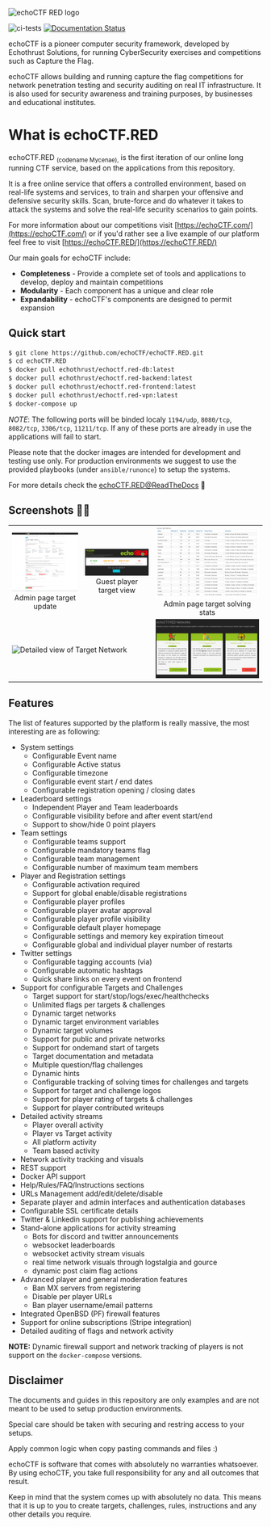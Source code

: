![echoCTF RED logo](https://echoctf.red/images/logo-red-small.png)

![ci-tests](https://github.com/echoCTF/echoCTF.RED/workflows/ci-tests/badge.svg)
[![Documentation Status](https://readthedocs.org/projects/echoctfred/badge/?version=latest)](http://echoctfred.readthedocs.org/)



echoCTF is a pioneer computer security framework, developed by
Echothrust Solutions, for running CyberSecurity exercises and competitions such
as Capture the Flag.

echoCTF allows building and running capture the flag competitions for network
penetration testing and security auditing on real IT infrastructure. It is
also used for security awareness and training purposes, by businesses and
educational institutes.

# What is echoCTF.RED
echoCTF.RED <sub>(codename Mycenae),</sub> is the first iteration of our online
long running CTF service, based on the applications from this repository.

It is a free online service that offers a controlled environment, based on
real-life systems and services, to train and sharpen your offensive and
defensive security skills. Scan, brute-force and do whatever it takes to
attack the systems and solve the real-life security scenarios to gain points.

For more information about our competitions visit [https://echoCTF.com/](https://echoCTF.com/) or if
you'd rather see a live example of our platform feel free to visit [https://echoCTF.RED/](https://echoCTF.RED/)

Our main goals for echoCTF include:
* **Completeness** - Provide a complete set of tools and applications to develop, deploy and maintain competitions
* **Modularity** - Each component has a unique and clear role
* **Expandability** - echoCTF's components are designed to permit expansion

## Quick start
```sh
$ git clone https://github.com/echoCTF/echoCTF.RED.git
$ cd echoCTF.RED
$ docker pull echothrust/echoctf.red-db:latest
$ docker pull echothrust/echoctf.red-backend:latest
$ docker pull echothrust/echoctf.red-frontend:latest
$ docker pull echothrust/echoctf.red-vpn:latest
$ docker-compose up
```
_NOTE_: The following ports will be binded localy `1194/udp`, `8080/tcp`, `8082/tcp`, `3306/tcp`, `11211/tcp`. If any of these ports are already in use the applications will fail to start.

Please note that the docker images are intended for development and testing use only. For production environments we suggest to use the provided playbooks (under `ansible/runonce`) to setup the systems.

For more details check the [echoCTF.RED@ReadTheDocs](https://echoctfred.rtfd.io) :notebook_with_decorative_cover:

## Screenshots :eyes::candy:
<table>
  <tr>
    <td>
      <center>
<img title="Admin page target update form" src="docs/screenshots/target-update-form.png" width="400px" />
Admin page target update
</center>
    </td>
    <td><center>
      <img title="Guest user target view" src="docs/screenshots/target-guest-view.png" width="400px" /> Guest player target view</center>
    </td>
    <td><center>
      <img title="Admin page target statistics" src="docs/screenshots/target-averages.png" width="400px" />
       Admin page target solving stats</center>
    </td>
  </tr>
  <tr>
  <td colspan="2"><img src="https://user-images.githubusercontent.com/4373752/208010729-fd75b7a5-0f12-4aec-b30f-f7169d1eddbd.png" title="Detailed view of Target Network" /></td>
  <td><img src="docs/screenshots/networks-listing.png" title="Target Networks listing" /></td>
  </tr>
</table>

## Features
The list of features supported by the platform is really massive, the most
interesting are as following:

* System settings
  - Configurable Event name
  - Configurable Active status
  - Configurable timezone
  - Configurable event start / end dates
  - Configurable registration opening / closing dates
* Leaderboard settings
  - Independent Player and Team leaderboards
  - Configurable visibility before and after event start/end
  - Support to show/hide 0 point players
* Team settings
  - Configurable teams support
  - Configurable mandatory teams flag
  - Configurable team management
  - Configurable number of maximum team members
* Player and Registration settings
  - Configurable activation required
  - Support for global enable/disable registrations
  - Configurable player profiles
  - Configurable player avatar approval
  - Configurable player profile visibility
  - Configurable default player homepage
  - Configurable settings and memory key expiration timeout
  - Configurable global and individual player number of restarts
* Twitter settings
  - Configurable tagging accounts (via)
  - Configurable automatic hashtags
  - Quick share links on every event on frontend
* Support for configurable Targets and Challenges
  - Target support for start/stop/logs/exec/healthchecks
  - Unlimited flags per targets & challenges
  - Dynamic target networks
  - Dynamic target environment variables
  - Dynamic target volumes
  - Support for public and private networks
  - Support for ondemand start of targets
  - Target documentation and metadata
  - Multiple question/flag challenges
  - Dynamic hints
  - Configurable tracking of solving times for challenges and targets
  - Support for target and challenge logos
  - Support for player rating of targets & challenges
  - Support for player contributed writeups
* Detailed activity streams
  - Player overall activity
  - Player vs Target activity
  - All platform activity
  - Team based activity
* Network activity tracking and visuals
* REST support
* Docker API support
* Help/Rules/FAQ/Instructions sections
* URLs Management add/edit/delete/disable
* Separate player and admin interfaces and authentication databases
* Configurable SSL certificate details
* Twitter & Linkedin support for publishing achievements
* Stand-alone applications for activity streaming
  - Bots for discord and twitter announcements
  - websocket leaderboards
  - websocket activity stream visuals
  - real time network visuals through logstalgia and gource
  - dynamic post claim flag actions
* Advanced player and general moderation features
  - Ban MX servers from registering
  - Disable per player URLs
  - Ban player username/email patterns
* Integrated OpenBSD (PF) firewall features
* Support for online subscriptions (Stripe integration)
* Detailed auditing of flags and network activity

**NOTE:** Dynamic firewall support and network tracking of players is not support on the `docker-compose` versions.

## Disclaimer
The documents and guides in this repository are only examples and are not meant
to be used to setup production environments.

Special care should be taken with securing and restring access to your setups.

Apply common logic when copy pasting commands and files :)

echoCTF is software that comes with absolutely no warranties whatsoever. By
using echoCTF, you take full responsibility for any and all outcomes that
result.

Keep in mind that the system comes up with absolutely no data. This means
that it is up to you to create targets, challenges, rules, instructions and
any other details you require.

